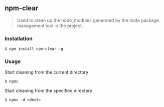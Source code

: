 ## npm-clear

>Used to clean up the node_modules generated by the node package management tool in the project.

### Installation

```shell
$ npm install npm-clear -g
```
### Usage

Start cleaning from the current directory

```shell
$ npmc
```

Start cleaning from the specified directory
```shell
$ npmc -d <dest>
```